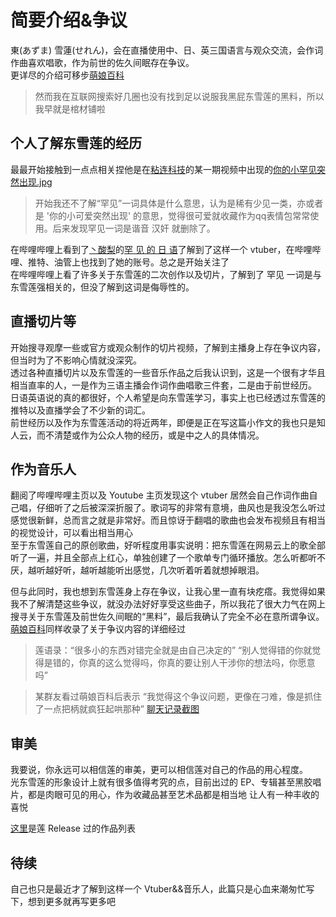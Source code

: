 # 简要介绍&争议

東(あずま) 雪蓮(せれん)，会在直播使用中、日、英三国语言与观众交流，会作词作曲喜欢唱歌，作为前世的佐久间眠存在争议。  
更详尽的介绍可移步[萌娘百科](https://zh.moegirl.org.cn/%E4%B8%9C%E9%9B%AA%E8%8E%B2)  
> 然而我在互联网搜索好几圈也没有找到足以说服我黑屁东雪莲的黑料，所以我早就是棺材铺啦

## 个人了解东雪莲的经历

最最开始接触到一点点相关捏他是在[粘连科技](https://space.bilibili.com/248582596/)的某一期视频中出现的[你的小罕见突然出现.jpg](https://vcup.moe/api/assets/KamiAzuma-ee_sticker.jpg)  
> 开始我还不了解“罕见”一词具体是什么意思，认为是稀有少见一类，亦或者是 '你的小可爱突然出现' 的意思，觉得很可爱就收藏作为qq表情包常常使用。后来发现罕见一词是谐音 汉奸 就删除了。

在哔哩哔哩上看到了[丶酸梨](https://space.bilibili.com/344932644)的[罕 见 的 日 语](https://www.bilibili.com/video/BV18a411E7Hw)了解到了这样一个 vtuber，在哔哩哔哩、推特、油管上也找到了她的账号。总之是开始关注了  
在哔哩哔哩上看了许多关于东雪莲的二次创作以及切片，了解到了 罕见 一词是与东雪莲强相关的，但没了解到这词是侮辱性的。  

## 直播切片等

开始搜寻观摩一些或官方或观众制作的切片视频，了解到主播身上存在争议内容，但当时为了不影响心情就没深究。  
透过各种直播切片以及东雪莲的一些音乐作品之后我认识到，这是一个很有才华且相当直率的人，一是作为三语主播会作词作曲唱歌三件套，二是由于前世经历。  
日语英语说的真的都很好，个人希望是向东雪莲学习，事实上也已经透过东雪莲的推特以及直播学会了不少新的词汇。  
前世经历以及作为东雪莲活动的将近两年，即便是正在写这篇小作文的我也只是知人云，而不清楚或作为公众人物的经历，或是中之人的具体情况。

## 作为音乐人

翻阅了哔哩哔哩主页以及 Youtube 主页发现这个 vtuber 居然会自己作词作曲自己唱，仔细听了之后被深深折服了。歌词写的非常有意境，曲风也是我没怎么听过感觉很新鲜，总而言之就是非常好。而且惊讶于翻唱的歌曲也会发布视频且有相当的视觉设计，可以看出相当用心  
至于东雪莲自己的原创歌曲，好听程度用事实说明：把东雪莲在网易云上的歌全部听了一遍，并且全部点上红心，单独创建了一个歌单专门循环播放。怎么听都听不厌，越听越好听，越听越能听出感觉，几次听着听着就想掉眼泪。

但与此同时，我也想到东雪莲身上存在争议，让我心里一直有块疙瘩。我觉得如果我不了解清楚这些争议，就没办法好好享受这些曲子，所以我花了很大力气在网上搜寻关于东雪莲及前世佐久间眠的“黑料”，最后我确认了完全不必在意所谓争议。[萌娘百科](https://zh.moegirl.org.cn/%E4%B8%9C%E9%9B%AA%E8%8E%B2#%E4%BA%89%E8%AE%AE)同样收录了关于争议内容的详细经过

> 莲语录：“很多小的东西对错完全就是由自己决定的” “别人觉得错的你就觉得是错的，你真的这么觉得吗，你真的要让别人干涉你的想法吗，你愿意吗”

> 某群友看过萌娘百科后表示 “我觉得这个争议问题，更像在刁难，像是抓住了一点把柄就疯狂起哄那种” [聊天记录截图](https://vcup.moe/api/assets/KamiAzuma-reference_discuss.png)

## 审美

我要说，你永远可以相信莲的审美，更可以相信莲对自己的作品的用心程度。  
光东雪莲的形象设计上就有很多值得考究的点，目前出过的 EP、专辑甚至黑胶唱片，都是肉眼可见的用心，作为收藏品甚至艺术品都是相当地 让人有一种丰收的喜悦  

[这里](https://www.tunecore.co.jp/artists/SerenAzuma)是莲 Release 过的作品列表

## 待续

自己也只是最近才了解到这样一个 Vtuber&&音乐人，此篇只是心血来潮匆忙写下，想到更多就再写更多吧
